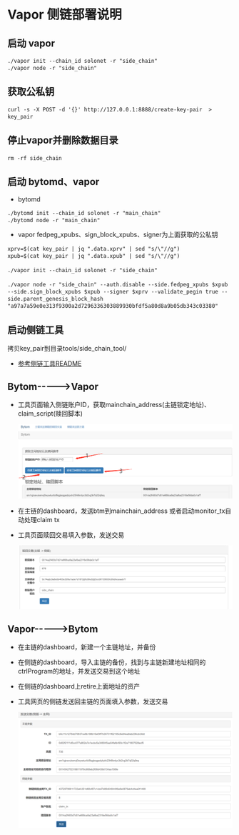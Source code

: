 # Vapor 侧链部署说明

## 启动 vapor

```
./vapor init --chain_id solonet -r "side_chain"
./vapor node -r "side_chain"
```

## 获取公私钥

```
curl -s -X POST -d '{}' http://127.0.0.1:8888/create-key-pair  > key_pair
```

## 停止vapor并删除数据目录

```
rm -rf side_chain
```



## 启动 bytomd、vapor

- bytomd
```
./bytomd init --chain_id solonet -r "main_chain"
./bytomd node -r "main_chain"
```

- vapor
  fedpeg_xpubs、sign_block_xpubs、signer为上面获取的公私钥
```
xprv=$(cat key_pair | jq ".data.xprv" | sed "s/\"//g")
xpub=$(cat key_pair | jq ".data.xpub" | sed "s/\"//g")

./vapor init --chain_id solonet -r "side_chain"

./vapor node -r "side_chain" --auth.disable --side.fedpeg_xpubs $xpub  --side.sign_block_xpubs $xpub --signer $xprv --validate_pegin true --side.parent_genesis_block_hash "a97a7a59e0e313f9300a2d7296336303889930bfdf5a80d8a9b05db343c03380"
```

## 启动侧链工具

拷贝key_pair到目录tools/side_chain_tool/

* [参考侧链工具README](../tools/side_chain_tool/README.md)

## Bytom----->Vapor
- 工具页面输入侧链账户ID，获取mainchain_address(主链锁定地址)、claim_script(赎回脚本)

  ![pegin-address](pegin-address.png)

- 在主链的dashboard，发送btm到mainchain_address 或者启动monitor_tx自动处理claim tx

- 工具页面赎回交易填入参数，发送交易

  ![tosidechain](tosidechain.png)

## Vapor----->Bytom
- 在主链的dashboard，新建一个主链地址，并备份

- 在侧链的dashboard，导入主链的备份，找到与主链新建地址相同的ctrlProgram的地址，并发送交易到这个地址

- 在侧链的dashboard上retire上面地址的资产

- 工具网页的侧链发送回主链的页面填入参数，发送交易

  ![tomain](tomain.png)
